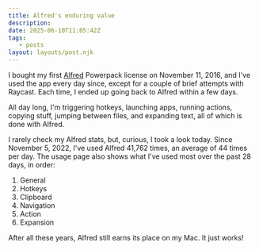```yaml
---
title: Alfred's enduring value
description:
date: 2025-06-10T11:05:42Z
tags:
   - posts
layout: layouts/post.njk
---
```


I bought my first [Alfred](https://www.alfredapp.com) Powerpack license on November 11, 2016, and I've used the app every day since, except for a couple of brief attempts with Raycast. Each time, I ended up going back to Alfred within a few days.

All day long, I'm triggering hotkeys, launching apps, running actions, copying stuff, jumping between files, and expanding text, all of which is done with Alfred.

I rarely check my Alfred stats, but, curious, I took a look today. Since November 5, 2022, I've used Alfred 41,762 times, an average of 44 times per day. The usage page also shows what I've used most over the past 28 days, in order:

1. General
2. Hotkeys
3. Clipboard
4. Navigation
5. Action
6. Expansion

After all these years, Alfred still earns its place on my Mac. It just works!
